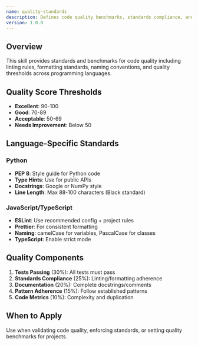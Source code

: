 ```yaml
---
name: quality-standards
description: Defines code quality benchmarks, standards compliance, and best practices for maintaining high-quality codebases
version: 1.0.0
---
```


## Overview

This skill provides standards and benchmarks for code quality including linting rules, formatting standards, naming conventions, and quality thresholds across programming languages.

## Quality Score Thresholds

- **Excellent**: 90-100
- **Good**: 70-89
- **Acceptable**: 50-69
- **Needs Improvement**: Below 50

## Language-Specific Standards

### Python
- **PEP 8**: Style guide for Python code
- **Type Hints**: Use for public APIs
- **Docstrings**: Google or NumPy style
- **Line Length**: Max 88-100 characters (Black standard)

### JavaScript/TypeScript
- **ESLint**: Use recommended config + project rules
- **Prettier**: For consistent formatting
- **Naming**: camelCase for variables, PascalCase for classes
- **TypeScript**: Enable strict mode

## Quality Components

1. **Tests Passing** (30%): All tests must pass
2. **Standards Compliance** (25%): Linting/formatting adherence
3. **Documentation** (20%): Complete docstrings/comments
4. **Pattern Adherence** (15%): Follow established patterns
5. **Code Metrics** (10%): Complexity and duplication

## When to Apply

Use when validating code quality, enforcing standards, or setting quality benchmarks for projects.
